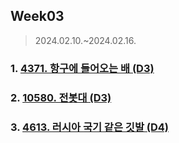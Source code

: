 ## Week03

> 2024.02.10.~2024.02.16.


### 1. [4371. 항구에 들어오는 배 (D3)][]

### 2. [10580. 전봇대 (D3)][]

### 3. [4613. 러시아 국기 같은 깃발 (D4)][]

[4371. 항구에 들어오는 배 (D3)]: https://swexpertacademy.com/main/code/problem/problemDetail.do?problemLevel=3&contestProbId=AWMedCxalW8DFAXd&categoryId=AWMedCxalW8DFAXd&categoryType=CODE&problemTitle=&orderBy=PASS_RATE&selectCodeLang=ALL&select-1=3&pageSize=10&pageIndex=11 

[10580. 전봇대 (D3)]: https://swexpertacademy.com/main/code/problem/problemDetail.do?problemLevel=3&contestProbId=AXO8QBw6Qu4DFAXS&categoryId=AXO8QBw6Qu4DFAXS&categoryType=CODE&problemTitle=%EC%A0%84%EB%B4%87%EB%8C%80&orderBy=RECOMMEND_COUNT&selectCodeLang=ALL&select-1=3&pageSize=10&pageIndex=1


[4613. 러시아 국기 같은 깃발 (D4)]: https://swexpertacademy.com/main/code/problem/problemDetail.do?contestProbId=AWQl9TIK8qoDFAXj